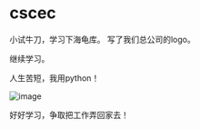 # cscec
小试牛刀，学习下海龟库。
写了我们总公司的logo。

继续学习。

人生苦短，我用python！

![image](https://user-images.githubusercontent.com/68989992/156875732-b2a3df42-76df-4839-bfa5-1dcb40258280.png)

好好学习，争取把工作弄回家去！
